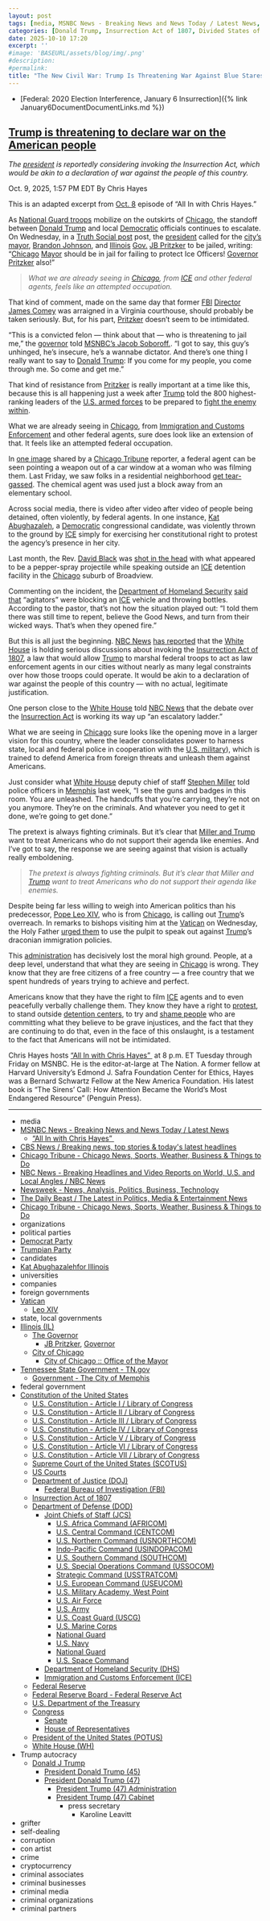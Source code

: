 ```yaml
---
layout: post
tags: [media, MSNBC News - Breaking News and News Today / Latest News, “All In with Chris Hayes” , CBS News / Breaking news top stories & today’s latest headlines, Chicago Tribune - Chicago News Sports Weather Business & Things to Do, NBC News - Breaking Headlines and Video Reports on World U.S. and Local Angles / NBC News, Newsweek - News Analysis Politics Business Technology, The Daily Beast / The Latest in Politics Media & Entertainment News, Chicago Tribune - Chicago News Sports Weather Business & Things to Do, organizations, political parties, Democrat Party, Trumpian Party, candidates, Kat Abughazalehfor Illinois, universities, companies, foreign governments, Vatican, Leo XIV, state local governments, Illinois (IL), The Governor, JB Pritzker Governor, City of Chicago, City of Chicago  –  –  Office of the Mayor, Tennessee State Government - TN.gov, Government - The City of Memphis, federal government, Constitution of the United States, U.S. Constitution - Article I / Library of Congress, U.S. Constitution - Article II / Library of Congress, U.S. Constitution - Article III / Library of Congress, U.S. Constitution - Article IV / Library of Congress, U.S. Constitution - Article V / Library of Congress, U.S. Constitution - Article VI / Library of Congress, U.S. Constitution - Article VII / Library of Congress, Supreme Court of the United States (SCOTUS), US Courts, Department of Justice (DOJ), Federal Bureau of Investigation (FBI), Insurrection Act of 1807, Department of Defense (DOD), Joint Chiefs of Staff (JCS), U.S. Africa Command (AFRICOM), U.S. Central Command (CENTCOM), U.S. Northern Command (USNORTHCOM), Indo-Pacific Command (USINDOPACOM), U.S. Southern Command (SOUTHCOM), U.S. Special Operations Command (USSOCOM), Strategic Command (USSTRATCOM), U.S. European Command (USEUCOM), U.S. Military Academy West Point, U.S. Air Force, U.S. Army, U.S. Coast Guard (USCG), U.S. Marine Corps, National Guard, U.S. Navy, National Guard, U.S. Space Command, Department of Homeland Security (DHS), Immigration and Customs Enforcement (ICE), Federal Reserve, Federal Reserve Board - Federal Reserve Act, U.S. Department of the Treasury, Congress, Senate, House of Representatives, President of the United States (POTUS), White House (WH), Trump autocracy, Donald J Trump, President Donald Trump (45), President Donald Trump (47), President Trump (47) Administration, President Trump (47) Cabinet, press secretary, Karoline Leavitt, grifter, self-dealing, corruption, con artist, crime, cryptocurrency, criminal associates, criminal businesses, criminal media, criminal organizations, criminal partners]
categories: [Donald Trump, Insurrection Act of 1807, Divided States of America]
date: 2025-10-10 17:20
excerpt: ''
#image: 'BASEURL/assets/blog/img/.png'
#description:
#permalink:
title: "The New Civil War: Trump Is Threatening War Against Blue Stares"
---
```


- [Federal: 2020 Election Interference, January 6 Insurrection]({% link January6DocumentDocumentLinks.md %})

## [Trump is threatening to declare war on the American people](https://www.msnbc.com/top-stories/latest/trump-national-guard-chicago-insurrection-act-rcna236658)

*The [president](https://www.whitehouse.gov/) is reportedly considering invoking the Insurrection Act, which would be akin to a declaration of war against the people of this country.*

Oct. 9, 2025, 1:57 PM EDT
By Chris Hayes

This is an adapted excerpt from [Oct. 8](https://www.msnbc.com/all) episode of “All In with Chris Hayes.”

As [National Guard troops](https://www.msnbc.com/the-weeknight/watch/msnbc-s-soboroff-nat-l-guard-in-chicago-is-an-unwanted-unwelcome-incursion-into-the-city-249427013678) mobilize on the outskirts of [Chicago](https://www.chicago.gov/city/en.html), the standoff between [Donald Trump](https://www.msnbc.com/donald-trump) and local [Democratic](https://www.democrats.org/) officials continues to escalate. On Wednesday, in a [Truth Social post](https://truthsocial.com/@realDonaldTrump/posts/115338509988551290) post, the [president](https://www.whitehouse.gov/) called for the [city’s](https://www.chicago.gov/city/en.html) [mayor](https://gov.illinois.gov/), [Brandon Johnson](https://www.chicago.gov/city/en/depts/mayor.html), and [Illinois](https://www.illinois.gov/) [Gov.](https://gov.illinois.gov/) [JB Pritzker](https://gov.illinois.gov/about/the-governor.html) to be jailed, writing: “[Chicago](https://www.chicago.gov/city/en.html) [Mayor](https://gov.illinois.gov/) should be in jail for failing to protect Ice Officers! [Governor](https://gov.illinois.gov/) [Pritzker](https://gov.illinois.gov/about/the-governor.html) also!”

> *What we are already seeing in [Chicago](https://www.chicago.gov/city/en.html), from [ICE](https://www.ice.gov/) and other federal agents, feels like an attempted occupation.*

That kind of comment, made on the same day that former [FBI](https://www.fbi.gov/) [Director](https://www.fbi.gov/history/directors/james-b-comey/) [James Comey](https://www.msnbc.com/deadline-white-house/deadline-legal-blog/james-comey-pleads-not-guilty-trump-halligan-rcna236313) was arraigned in a Virginia courthouse, should probably be taken seriously. But, for his part, [Pritzker](https://gov.illinois.gov/about/the-governor.html) doesn’t seem to be intimidated.

“This is a convicted felon — think about that — who is threatening to jail me,” the [governor](https://gov.illinois.gov/) told [MSNBC’s Jacob Soboroff.](https://www.msnbc.com/chris-jansing-reports/watch/pritzker-to-trump-come-and-get-me-249368133645). “I got to say, this guy’s unhinged, he’s insecure, he’s a wannabe dictator. And there’s one thing I really want to say to [Donald Trump](https://www.donaldjtrump.com/): If you come for my people, you come through me. So come and get me.”

That kind of resistance from [Pritzker](https://gov.illinois.gov/about/the-governor.html) is really important at a time like this, because this is all happening just a week after [Trump](https://www.donaldjtrump.com/) told the 800 highest-ranking leaders of the [U.S. armed forces](https://www.defense.gov/) to be prepared to [fight the enemy within](https://www.msnbc.com/rachel-maddow-show/maddowblog/trump-suggests-using-military-address-enemy-rcna175255).

What we are already seeing in [Chicago](https://www.chicago.gov/city/en.html), from [Immigration and Customs Enforcement](https://www.ice.gov/) and other federal agents, sure does look like an extension of that. It feels like an attempted federal occupation.

In [one image](https://x.com/LAURA_N_ROD/status/1975653293071458371/photo/1) shared by a [Chicago Tribune](https://www.chicagotribune.com/) reporter, a federal agent can be seen pointing a weapon out of a car window at a woman who was filming them. Last Friday, we saw folks in a residential neighborhood [get tear-gassed](https://www.nbcchicago.com/news/local/tear-gas-deployed-by-federal-agent-in-chicagos-logan-square-neighborhood/3833507/). The chemical agent was used just a block away from an elementary school.

Across social media, there is video after video after video of people being detained, often violently, by federal agents. In one instance, [Kat Abughazaleh](https://www.msnbc.com/top-stories/latest/chicago-ice-protest-democrat-kat-abughazaleh-thrown-tear-gas-rcna232512), a [Democratic](https://www.democrats.org/) congressional candidate, was violently thrown to the ground by [ICE](https://www.ice.gov/) simply for exercising her constitutional right to protest the agency’s presence in her city.

Last month, the Rev. [David Black](https://www.newsweek.com/chicago-pastor-sues-trump-admin-after-being-shot-by-ice-agents-10847051) was [shot in the head](https://x.com/ReichlinMelnick/status/1975899183644356640) with what appeared to be a pepper-spray projectile while speaking outside an [ICE](https://www.ice.gov/) detention facility in the [Chicago](https://www.chicago.gov/city/en.html) suburb of Broadview.

Commenting on the incident, the [Department of Homeland Security](https://www.dhs.gov/) [said that](https://x.com/TriciaOhio/status/1976026380841386287) “agitators” were blocking an [ICE](https://www.ice.gov/) vehicle and throwing bottles. According to the pastor, that’s not how the situation played out: “I told them there was still time to repent, believe the Good News, and turn from their wicked ways. That’s when they opened fire.”

But this is all just the beginning. [NBC News](https://www.nbcnews.com/) [has reported](https://www.nbcnews.com/politics/national-security/trump-officials-insurrection-act-national-guard-deployment-sources-rcna236194) that the [White House](https://www.whitehouse.gov/) is holding serious discussions about invoking the [Insurrection Act of 1807](https://uscode.house.gov/view.xhtml?path=/prelim@title10/subtitleA/part1/chapter13&edition=prelim), a law that would allow [Trump](https://www.donaldjtrump.com/) to marshal federal troops to act as law enforcement agents in our cities without nearly as many legal constraints over how those troops could operate. It would be akin to a declaration of war against the people of this country — with no actual, legitimate justification.

One person close to the [White House](https://www.whitehouse.gov/) told [NBC News](https://www.nbcnews.com/) that the debate over the [Insurrection Act](https://uscode.house.gov/view.xhtml?path=/prelim@title10/subtitleA/part1/chapter13&edition=prelim) is working its way up “an escalatory ladder.”

What we are seeing in [Chicago](https://www.chicago.gov/city/en.html) sure looks like the opening move in a larger vision for this country, where the leader consolidates power to harness state, local and federal police in cooperation with the [U.S. military](https://www.jcs.mil/)), which is trained to defend America from foreign threats and unleash them against Americans.

Just consider what [White House](https://www.whitehouse.gov/) deputy chief of staff [Stephen Miller](https://www.thedailybeast.com/stephen-miller-shouts-unhinged-message-to-gun-wielding-cops/) told police officers in [Memphis](https://memphistn.gov/government/) last week, “I see the guns and badges in this room. You are unleashed. The handcuffs that you’re carrying, they’re not on you anymore. They’re on the criminals. And whatever you need to get it done, we’re going to get done.”

The pretext is always fighting criminals. But it’s clear that [Miller and Trump](https://www.msnbc.com/opinion/msnbc-opinion/jd-vance-stephen-miller-trump-fascist-rcna234588) want to treat Americans who do not support their agenda like enemies. And I’ve got to say, the response we are seeing against that vision is actually really emboldening.

> *The pretext is always fighting criminals. But it’s clear that Miller and [Trump](https://www.donaldjtrump.com/) want to treat Americans who do not support their agenda like enemies.*

Despite being far less willing to weigh into American politics than his predecessor, [Pope Leo XIV](https://www.msnbc.com/top-stories/latest/pope-leo-immigration-policy-trump-republicans-rcna235256), who is from [Chicago](https://www.chicago.gov/city/en.html), is calling out [Trump](https://www.donaldjtrump.com/)’s overreach. In remarks to bishops visiting him at the [Vatican](https://www.vatican.va/) on Wednesday, the Holy Father [urged them](https://www.cbsnews.com/news/pope-leo-trump-immigration-crackdown-migrant-letters/) to use the pulpit to speak out against [Trump](https://www.donaldjtrump.com/)’s draconian immigration policies.

This [administration](https://www.whitehouse.gov/administration/) has decisively lost the moral high ground. People, at a deep level, understand that what they are seeing in [Chicago](https://www.chicago.gov/city/en.html) is wrong. They know that they are free citizens of a free country — a free country that we spent hundreds of years trying to achieve and perfect.

Americans know that they have the right to film [ICE](https://www.ice.gov/) agents and to even peacefully verbally challenge them. They know they have a right to [protest](https://www.msnbc.com/rachel-maddow-show/maddowblog/-took-freedom-speech-away-first-amendment-trump-says-quiet-part-loud-rcna236600), to stand outside [detention centers](https://www.msnbc.com/top-stories/latest/ice-facilities-conditions-detention-immigrants-rcna214576), to try and [shame people](https://www.msnbc.com/11th-hour/watch/-shame-protesters-confront-ice-agents-as-trump-reshapes-federal-law-enforcement-240936005803) who are committing what they believe to be grave injustices, and the fact that they are continuing to do that, even in the face of this onslaught, is a testament to the fact that Americans will not be intimidated.

Chris Hayes hosts [“All In with Chris Hayes” ](http://www.msnbc.com/all) at 8 p.m. ET Tuesday through Friday on MSNBC. He is the editor-at-large at The Nation. A former fellow at Harvard University’s Edmond J. Safra Foundation Center for Ethics, Hayes was a Bernard Schwartz Fellow at the New America Foundation. His latest book is “The Sirens’ Call: How Attention Became the World’s Most Endangered Resource” (Penguin Press).


----
- media
- [MSNBC News - Breaking News and News Today / Latest News](http://www.msnbc.com/)
    - [“All In with Chris Hayes” ](http://www.msnbc.com/all)
- [CBS News / Breaking news, top stories & today's latest headlines](https://www.cbsnews.com/)
- [Chicago Tribune - Chicago News, Sports, Weather, Business & Things to Do](https://www.chicagotribune.com/)
- [NBC News - Breaking Headlines and Video Reports on World, U.S. and Local Angles / NBC News](https://www.nbcnews.com/)
- [Newsweek - News, Analysis, Politics, Business, Technology](https://www.newsweek.com/)
- [The Daily Beast / The Latest in Politics, Media & Entertainment News](https://www.thedailybeast.com/)
- [Chicago Tribune - Chicago News, Sports, Weather, Business & Things to Do](https://www.chicagotribune.com/)
- organizations
- political parties
- [Democrat Party](https://www.democrats.org/)
- [Trumpian Party](https://www.gop.com/)
- candidates
- [Kat Abughazalehfor Illinois](https://www.katforillinois.com/)
- universities
- companies
- foreign governments
- [Vatican](https://www.vatican.va/)
    - [Leo XIV](http://www.vatican.va/content/leo-xiv/en.html)
- state, local governments 
- [Illinois (IL)](https://www.illinois.gov/)
    - [The Governor](https://gov.illinois.gov/about/the-governor.html)
        - [JB Pritzker](https://gov.illinois.gov/about/the-governor.html), [Governor](https://gov.illinois.gov/)
    - [City of Chicago](https://www.chicago.gov/city/en.html)
        - [City of Chicago :: Office of the Mayor](https://www.chicago.gov/city/en/depts/mayor.html)
- [Tennessee State Government - TN.gov](https://www.tn.gov/)
    - [Government - The City of Memphis](https://memphistn.gov/government/)
- federal government
- [Constitution of the United States](https://constitution.congress.gov/constitution/)
    - [U.S. Constitution - Article I / Library of Congress](https://constitution.congress.gov/constitution/article-1/)
    - [U.S. Constitution - Article II / Library of Congress](https://constitution.congress.gov/constitution/article-2/)
    - [U.S. Constitution - Article III / Library of Congress](https://constitution.congress.gov/constitution/article-3/)
    - [U.S. Constitution - Article IV / Library of Congress](https://constitution.congress.gov/constitution/article-4/)
    - [U.S. Constitution - Article V / Library of Congress](https://constitution.congress.gov/constitution/article-5/)
    - [U.S. Constitution - Article VI / Library of Congress](https://constitution.congress.gov/constitution/article-6/)
    - [U.S. Constitution - Article VII / Library of Congress](https://constitution.congress.gov/constitution/article-7/)
    - [Supreme Court of the United States (SCOTUS)](https://www.supremecourt.gov/)
    - [US Courts](https://www.uscourts.gov/)
    - [Department of Justice (DOJ)](https://www.justice.gov/)
        - [Federal Bureau of Investigation (FBI)](https://www.fbi.gov/)
    - [Insurrection Act of 1807](https://uscode.house.gov/view.xhtml?path=/prelim@title10/subtitleA/part1/chapter13&edition=prelim)
    - [Department of Defense (DOD)](https://www.defense.gov/)
        - [Joint Chiefs of Staff (JCS)](https://www.jcs.mil/)
            - [U.S. Africa Command (AFRICOM)](https://www.africom.mil/)
            - [U.S. Central Command (CENTCOM)](https://www.centcom.mil/)
            - [U.S. Northern Command (USNORTHCOM)](https://www.northcom.mil/)
            - [Indo-Pacific Command (USINDOPACOM)](https://www.pacom.mil/)
            - [U.S. Southern Command (SOUTHCOM)](http://www.southcom.mil/)
            - [U.S. Special Operations Command (USSOCOM)](https://www.socom.mil/)
            - [Strategic Command (USSTRATCOM)](http://www.stratcom.mil/)
            - [U.S. European Command (USEUCOM)](https://www.eucom.mil/)
            - [U.S. Military Academy, West Point](https://www.westpoint.edu/)
            - [U.S. Air Force](https://www.af.mil/)
            - [U.S. Army](https://www.army.mil/)
            - [U.S. Coast Guard (USCG)](https://www.uscg.mil/)
            - [U.S. Marine Corps](https://www.marines.mil/)
            - [National Guard](https://www.nationalguard.mil/)
            - [U.S. Navy](https://www.navy.mil/)
            - [National Guard](https://www.nationalguard.mil/)
            - [U.S. Space Command](https://www.spacecom.mil/)
        - [Department of Homeland Security (DHS)](https://www.dhs.gov/)
        - [Immigration and Customs Enforcement (ICE)](https://www.ice.gov/)
    - [Federal Reserve](https://www.federalreserve.gov/)
    - [Federal Reserve Board - Federal Reserve Act](https://www.federalreserve.gov/aboutthefed/fract.htm)
    - [U.S. Department of the Treasury](https://home.treasury.gov/)
    - [Congress](https://www.congress.gov/)
        - [Senate](https://www.senate.gov/)
        - [House of Representatives](https://www.house.gov/)
     - [President of the United States (POTUS)](https://www.whitehouse.gov/)
    - [White House (WH)](https://www.whitehouse.gov/)
- Trump autocracy
    - [Donald J Trump](https://www.donaldjtrump.com/)
        - [President Donald Trump (45)](https://trumpwhitehouse.archives.gov/)
        - [President Donald Trump (47)](https://www.whitehouse.gov/administration/donald-j-trump/)
            - [President Trump (47) Administration](https://www.whitehouse.gov/administration/)
            - [President Trump (47) Cabinet](https://www.whitehouse.gov/administration/the-cabinet/)
                - press secretary
                    - Karoline Leavitt
- grifter
- self-dealing
- corruption
- con artist
- crime
- cryptocurrency
- criminal associates
- criminal businesses
- criminal media
- criminal organizations
- criminal partners